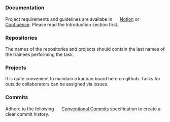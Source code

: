 ### Documentation

Project requirements and guidelines are availabe in <img width="16" height="16" src="https://www.notion.so/images/favicon.ico">
[Notion](https://curriculum-vitae-project.notion.site/b5c2402e649a44629178f52a8679eff9)
or
<img width="16" height="16" src="https://innowise-group.atlassian.net/wiki/s/244890181/6452/63b6d887ba17240f91965711073032ae1b1721fc/1/_/favicon-update.ico">
[Confluence](https://innowise-group.atlassian.net/wiki/spaces/~9373156/pages/2617180325/Curriculum+Vitae+Project). Please read the Introduction section first.

### Repositories

The names of the repositories and projects should contain the last names of the trainees performing the task.

### Projects

It is quite convenient to maintain a kanban board here on github. Tasks for outside collaborators can be assigned via issues.

### Commits

Adhere to the following 
<img width="16" height="16" src="https://www.conventionalcommits.org/favicon.ico">
[Conventional Commits](https://www.conventionalcommits.org/en/v1.0.0/#summary) specification to create a clear commit history.
